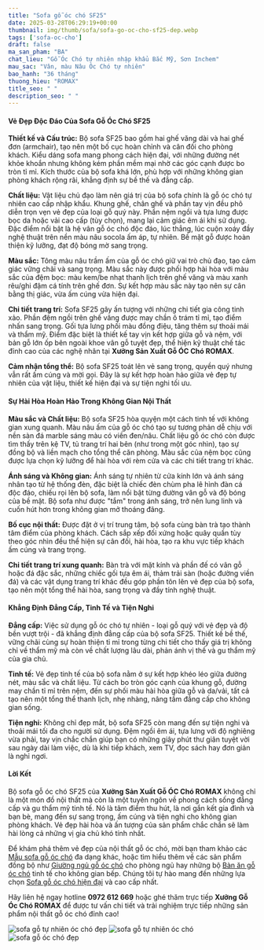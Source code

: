 ```yaml
---
title: "Sofa gỗ óc chó SF25"
date: 2025-03-28T06:29:19+00:00
thumbnail: img/thumb/sofa/sofa-go-oc-cho-sf25-dep.webp
tags: ['sofa-oc-cho']
draft: false
ma_san_pham: "BA"
chat_lieu: "Gỗ Óc Chó tự nhiên nhập khẩu Bắc Mỹ, Sơn Inchem"
mau_sac: "Vân, màu Nâu Óc Chó tự nhiên"
bao_hanh: "36 tháng"
thuong_hieu: "ROMAX"
title_seo: " "
description_seo: " "
---
```

#### **Vẻ Đẹp Độc Đáo Của Sofa Gỗ Óc Chó SF25**

**Thiết kế và Cấu trúc:** Bộ sofa SF25 bao gồm hai ghế văng dài và hai ghế đơn (armchair), tạo nên một bố cục hoàn chỉnh và cân đối cho phòng khách. Kiểu dáng sofa mang phong cách hiện đại, với những đường nét khỏe khoắn nhưng không kém phần mềm mại nhờ các góc cạnh được bo tròn tỉ mỉ. Kích thước của bộ sofa khá lớn, phù hợp với những không gian phòng khách rộng rãi, khẳng định sự bề thế và đẳng cấp.

**Chất liệu:** Vật liệu chủ đạo làm nên giá trị của bộ sofa chính là gỗ óc chó tự nhiên cao cấp nhập khẩu. Khung ghế, chân ghế và phần tay vịn đều phô diễn trọn vẹn vẻ đẹp của loại gỗ quý này. Phần nệm ngồi và tựa lưng được bọc da hoặc vải cao cấp (tùy chọn), mang lại cảm giác êm ái khi sử dụng. Đặc điểm nổi bật là hệ vân gỗ óc chó độc đáo, lúc thẳng, lúc cuộn xoáy đầy nghệ thuật trên nền màu nâu socola ấm áp, tự nhiên. Bề mặt gỗ được hoàn thiện kỹ lưỡng, đạt độ bóng mờ sang trọng.

**Màu sắc:** Tông màu nâu trầm ấm của gỗ óc chó giữ vai trò chủ đạo, tạo cảm giác vững chãi và sang trọng. Màu sắc này được phối hợp hài hòa với màu sắc của đệm bọc: màu kem/be nhạt thanh lịch trên ghế văng và màu xanh rêu/ghi đậm cá tính trên ghế đơn. Sự kết hợp màu sắc này tạo nên sự cân bằng thị giác, vừa ấm cúng vừa hiện đại.

**Chi tiết trang trí:** Sofa SF25 gây ấn tượng với những chi tiết gia công tinh xảo. Phần đệm ngồi trên ghế văng được may chần ô trám tỉ mỉ, tạo điểm nhấn sang trọng. Gối tựa lưng phối màu đồng điệu, tăng thêm sự thoải mái và thẩm mỹ. Điểm đặc biệt là thiết kế tay vịn kết hợp giữa gỗ và nệm, với bản gỗ lớn ốp bên ngoài khoe vân gỗ tuyệt đẹp, thể hiện kỹ thuật chế tác đỉnh cao của các nghệ nhân tại **Xưởng Sản Xuất Gỗ ÓC Chó ROMAX**.

**Cảm nhận tổng thể:** Bộ sofa SF25 toát lên vẻ sang trọng, quyền quý nhưng vẫn rất ấm cúng và mời gọi. Đây là sự kết hợp hoàn hảo giữa vẻ đẹp tự nhiên của vật liệu, thiết kế hiện đại và sự tiện nghi tối ưu.

#### **Sự Hài Hòa Hoàn Hảo Trong Không Gian Nội Thất**

**Màu sắc và Chất liệu:** Bộ sofa SF25 hòa quyện một cách tinh tế với không gian xung quanh. Màu nâu ấm của gỗ óc chó tạo sự tương phản dễ chịu với nền sàn đá marble sáng màu có viền đen/nâu. Chất liệu gỗ óc chó còn được tìm thấy trên kệ TV, tủ trang trí hai bên (như trong một góc nhìn), tạo sự đồng bộ và liền mạch cho tổng thể căn phòng. Màu sắc của nệm bọc cũng được lựa chọn kỹ lưỡng để hài hòa với rèm cửa và các chi tiết trang trí khác.

**Ánh sáng và Không gian:** Ánh sáng tự nhiên từ cửa kính lớn và ánh sáng nhân tạo từ hệ thống đèn, đặc biệt là chiếc đèn chùm pha lê hình đàn cá độc đáo, chiếu rọi lên bộ sofa, làm nổi bật từng đường vân gỗ và độ bóng của bề mặt. Bộ sofa như được "tắm" trong ánh sáng, trở nên lung linh và cuốn hút hơn trong không gian mở thoáng đãng.

**Bố cục nội thất:** Được đặt ở vị trí trung tâm, bộ sofa cùng bàn trà tạo thành tâm điểm của phòng khách. Cách sắp xếp đối xứng hoặc quây quần tùy theo góc nhìn đều thể hiện sự cân đối, hài hòa, tạo ra khu vực tiếp khách ấm cúng và trang trọng.

**Chi tiết trang trí xung quanh:** Bàn trà với mặt kính và phần đế có vân gỗ hoặc đá đặc sắc, những chiếc gối tựa êm ái, thảm trải sàn (hoặc đường viền đá) và các vật dụng trang trí khác đều góp phần tôn lên vẻ đẹp của bộ sofa, tạo nên một tổng thể hài hòa, sang trọng và đầy tính nghệ thuật.

#### **Khẳng Định Đẳng Cấp, Tinh Tế và Tiện Nghi**

**Đẳng cấp:** Việc sử dụng gỗ óc chó tự nhiên - loại gỗ quý với vẻ đẹp và độ bền vượt trội - đã khẳng định đẳng cấp của bộ sofa SF25. Thiết kế bề thế, vững chãi cùng sự hoàn thiện tỉ mỉ trong từng chi tiết cho thấy giá trị không chỉ về thẩm mỹ mà còn về chất lượng lâu dài, phản ánh vị thế và gu thẩm mỹ của gia chủ.

**Tinh tế:** Vẻ đẹp tinh tế của bộ sofa nằm ở sự kết hợp khéo léo giữa đường nét, màu sắc và chất liệu. Từ cách bo tròn góc cạnh của khung gỗ, đường may chần tỉ mỉ trên nệm, đến sự phối màu hài hòa giữa gỗ và da/vải, tất cả tạo nên một tổng thể thanh lịch, nhẹ nhàng, nâng tầm đẳng cấp cho không gian sống.

**Tiện nghi:** Không chỉ đẹp mắt, bộ sofa SF25 còn mang đến sự tiện nghi và thoải mái tối đa cho người sử dụng. Đệm ngồi êm ái, tựa lưng với độ nghiêng vừa phải, tay vịn chắc chắn giúp bạn có những giây phút thư giãn tuyệt vời sau ngày dài làm việc, dù là khi tiếp khách, xem TV, đọc sách hay đơn giản là nghỉ ngơi.

#### **Lời Kết**

Bộ sofa gỗ óc chó SF25 của **Xưởng Sản Xuất Gỗ ÓC Chó ROMAX** không chỉ là một món đồ nội thất mà còn là một tuyên ngôn về phong cách sống đẳng cấp và gu thẩm mỹ tinh tế. Nó là tâm điểm thu hút, là nơi gắn kết gia đình và bạn bè, mang đến sự sang trọng, ấm cúng và tiện nghi cho không gian phòng khách. Vẻ đẹp hài hòa và ấn tượng của sản phẩm chắc chắn sẽ làm hài lòng cả những vị gia chủ khó tính nhất.

Để khám phá thêm vẻ đẹp của nội thất gỗ óc chó, mời bạn tham khảo các [Mẫu sofa gỗ óc chó](https://romax.vn/danh-muc/phong-khach/sofa-go-oc-cho/) đa dạng khác, hoặc tìm hiểu thêm về các sản phẩm đồng bộ như [Giường ngủ gỗ óc chó](https://romax.vn/danh-muc/phong-ngu/giuong-go-oc-cho/) cho phòng ngủ hay những bộ [Bàn ăn gỗ óc chó](https://romax.vn/danh-muc/phong-bep/ban-an-go-oc-cho/) tinh tế cho không gian bếp. Chúng tôi tự hào mang đến những lựa chọn [Sofa gỗ óc chó hiện đại](https://romax.vn/danh-muc/phong-khach/sofa-go-oc-cho/) và cao cấp nhất.

Hãy liên hệ ngay hotline **0972 612 669** hoặc ghé thăm trực tiếp **Xưởng Gỗ Óc Chó ROMAX** để được tư vấn chi tiết và trải nghiệm trực tiếp những sản phẩm nội thất gỗ óc chó đỉnh cao!

![sofa gỗ tự nhiên óc chó đẹp](/img/sofa/sf25/sofa-go-oc-cho-sf25-1.webp)
![sofa gỗ tự nhiên óc chó](/img/sofa/sf25/sofa-go-oc-cho-sf25-2.webp)
![sofa gỗ óc chó đẹp](/img/sofa/sf25/sofa-go-oc-cho-sf25-3.webp)